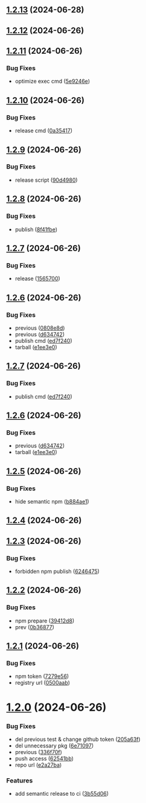 ## [1.2.13](https://github.com/sunset-z/sroll-demo/compare/v1.2.12...v1.2.13) (2024-06-28)

## [1.2.12](https://github.com/sunset-z/sroll-demo/compare/v1.2.11...v1.2.12) (2024-06-26)

## [1.2.11](https://github.com/sunset-z/sroll-demo/compare/v1.2.10...v1.2.11) (2024-06-26)


### Bug Fixes

* optimize exec cmd ([5e9246e](https://github.com/sunset-z/sroll-demo/commit/5e9246eb52a58b212b830c8b75883369ef50faec))

## [1.2.10](https://github.com/sunset-z/sroll-demo/compare/v1.2.9...v1.2.10) (2024-06-26)


### Bug Fixes

* release cmd ([0a35417](https://github.com/sunset-z/sroll-demo/commit/0a35417df4a36cbd0ceafd55524ee98fb717941a))

## [1.2.9](https://github.com/sunset-z/sroll-demo/compare/v1.2.8...v1.2.9) (2024-06-26)


### Bug Fixes

* release script ([90d4980](https://github.com/sunset-z/sroll-demo/commit/90d4980948e91359f3beeab31303d178712aebfd))

## [1.2.8](https://github.com/sunset-z/sroll-demo/compare/v1.2.7...v1.2.8) (2024-06-26)


### Bug Fixes

* publish ([8f41fbe](https://github.com/sunset-z/sroll-demo/commit/8f41fbe1a71dd3caaa849c8241f1c1f2663cdd0b))

## [1.2.7](https://github.com/sunset-z/sroll-demo/compare/v1.2.6...v1.2.7) (2024-06-26)


### Bug Fixes

* release ([1565700](https://github.com/sunset-z/sroll-demo/commit/156570087bededbdd52790833d29ebdd72d1e88a))

## [1.2.6](https://github.com/sunset-z/sroll-demo/compare/v1.2.5...v1.2.6) (2024-06-26)


### Bug Fixes

* previous ([0808e8d](https://github.com/sunset-z/sroll-demo/commit/0808e8de9a5da08ace2483c76568d8d86f7005fb))
* previous ([d634742](https://github.com/sunset-z/sroll-demo/commit/d6347425e90303401b1096285b0941b4756ae02a))
* publish cmd ([ed7f240](https://github.com/sunset-z/sroll-demo/commit/ed7f24059258e7c9a5b1ed7f5398d352d861ca43))
* tarball ([e1ee3e0](https://github.com/sunset-z/sroll-demo/commit/e1ee3e0fd1e130cb714b72d14ea9fc25b1296c5a))

## [1.2.7](https://github.com/sunset-z/sroll-demo/compare/v1.2.6...v1.2.7) (2024-06-26)


### Bug Fixes

* publish cmd ([ed7f240](https://github.com/sunset-z/sroll-demo/commit/ed7f24059258e7c9a5b1ed7f5398d352d861ca43))

## [1.2.6](https://github.com/sunset-z/sroll-demo/compare/v1.2.5...v1.2.6) (2024-06-26)


### Bug Fixes

* previous ([d634742](https://github.com/sunset-z/sroll-demo/commit/d6347425e90303401b1096285b0941b4756ae02a))
* tarball ([e1ee3e0](https://github.com/sunset-z/sroll-demo/commit/e1ee3e0fd1e130cb714b72d14ea9fc25b1296c5a))

## [1.2.5](https://github.com/sunset-z/sroll-demo/compare/v1.2.4...v1.2.5) (2024-06-26)


### Bug Fixes

* hide semantic npm ([b884ae1](https://github.com/sunset-z/sroll-demo/commit/b884ae13f3bdb365bdd994d3ffb88e7527e6158a))

## [1.2.4](https://github.com/sunset-z/sroll-demo/compare/v1.2.3...v1.2.4) (2024-06-26)

## [1.2.3](https://github.com/sunset-z/sroll-demo/compare/v1.2.2...v1.2.3) (2024-06-26)


### Bug Fixes

* forbidden npm publish ([6246475](https://github.com/sunset-z/sroll-demo/commit/62464755db0c9592060916704e7006d03aa047cf))

## [1.2.2](https://github.com/sunset-z/sroll-demo/compare/v1.2.1...v1.2.2) (2024-06-26)


### Bug Fixes

* npm prepare ([39412d8](https://github.com/sunset-z/sroll-demo/commit/39412d865d069723e613756d7114108e37d98d16))
* prev ([0b36877](https://github.com/sunset-z/sroll-demo/commit/0b36877506e7982de05ba7f540d6739a58ed1bb6))

## [1.2.1](https://github.com/sunset-z/sroll-demo/compare/v1.2.0...v1.2.1) (2024-06-26)


### Bug Fixes

* npm token ([7279e56](https://github.com/sunset-z/sroll-demo/commit/7279e56c04781ba7b7597b7e1e545fab59ebd31f))
* registry url ([0500aab](https://github.com/sunset-z/sroll-demo/commit/0500aab6b72e4a4636fd3ae302834da6e215a78e))

# [1.2.0](https://github.com/sunset-z/sroll-demo/compare/v1.1.4...v1.2.0) (2024-06-26)


### Bug Fixes

* del previous test & change github token ([205a63f](https://github.com/sunset-z/sroll-demo/commit/205a63fb30af23fdc14c0596fc232523cd00d17e))
* del unnecessary pkg ([6e71097](https://github.com/sunset-z/sroll-demo/commit/6e710970d63cc06e073281d06642e66c94c8e22a))
* previous ([336f70f](https://github.com/sunset-z/sroll-demo/commit/336f70ff9a43828c5e1e9f39d19e2ff408e33fce))
* push access ([62541bb](https://github.com/sunset-z/sroll-demo/commit/62541bb4f0e9204b0cf72fef51fdbf45a60373d7))
* repo url ([e2a27ba](https://github.com/sunset-z/sroll-demo/commit/e2a27ba639c90522fe5735c602bf05b2aaa60efe))


### Features

* add semantic release to ci ([3b55d06](https://github.com/sunset-z/sroll-demo/commit/3b55d06798378e21ae53d395f849fdeaf8f55a72))
